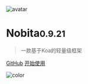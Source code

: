 
![avatar](https://api.iamtang.com/images/nobita_logo.png)

# Nobita<small>0.9.21</small>

> 一款基于Koa的轻量级框架

[GitHub](https://github.com/nobitajs/nobita)
[开始使用](#Nobita是什么)

![color](#f2f2f2)